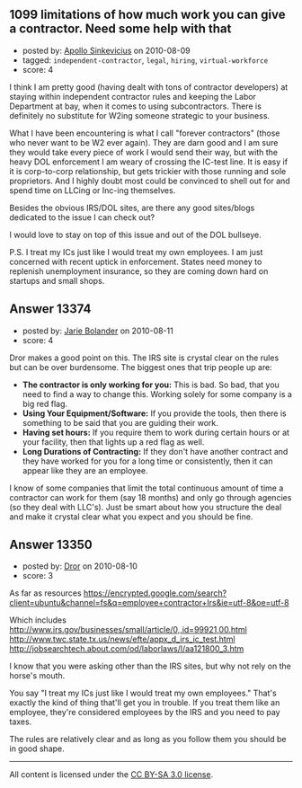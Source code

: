 ## 1099 limitations of how much work you can give a contractor. Need some help with that

- posted by: [Apollo Sinkevicius](https://stackexchange.com/users/-1/2119-apollo-sinkevicius) on 2010-08-09
- tagged: `independent-contractor`, `legal`, `hiring`, `virtual-workforce`
- score: 4

I think I am pretty good (having dealt with tons of contractor developers) at staying within independent contractor rules and keeping the Labor Department at bay, when it comes to using subcontractors. There is definitely no substitute for W2ing someone strategic to your business.

What I have been encountering is what I call "forever contractors" (those who never want to be W2 ever again). They are darn good and I am sure they would take every piece of work I would send their way, but with the heavy DOL enforcement I am weary of crossing the IC-test line. It is easy if it is corp-to-corp relationship, but gets trickier with those running and sole proprietors. And I highly doubt most could be convinced to shell out for and spend time on LLCing or Inc-ing themselves.

Besides the obvious IRS/DOL sites, are there any good sites/blogs dedicated to the issue I can check out?

I would love to stay on top of this issue and out of the DOL bullseye.

P.S. I treat my ICs just like I would treat my own employees. I am just concerned with recent uptick in enforcement. States need money to replenish unemployment insurance, so they are coming down hard on startups and small shops.


## Answer 13374

- posted by: [Jarie Bolander](https://stackexchange.com/users/-1/585-jarie-bolander) on 2010-08-11
- score: 4

Dror makes a good point on this. The IRS site is crystal clear on the rules but can be over burdensome. The biggest ones that trip people up are:

* **The contractor is only working for you:** This is bad. So bad, that you need to find a way to change this. Working solely for some company is a big red flag.
* **Using Your Equipment/Software:** If you provide the tools, then there is something to be said that you are guiding their work.
* **Having set hours:** If you require them to work during certain hours or at your facility, then that lights up a red flag as well.
* **Long Durations of Contracting:** If they don't have another contract and they have worked for you for a long time or consistently, then it can appear like they are an employee.

I know of some companies that limit the total continuous amount of time a contractor can work for them (say 18 months) and only go through agencies (so they deal with LLC's). Just be smart about how you structure the deal and make it crystal clear what you expect and you should be fine.


## Answer 13350

- posted by: [Dror](https://stackexchange.com/users/-1/1057-dror) on 2010-08-10
- score: 3


As far as resources
https://encrypted.google.com/search?client=ubuntu&channel=fs&q=employee+contractor+Irs&ie=utf-8&oe=utf-8

Which includes
http://www.irs.gov/businesses/small/article/0,,id=99921,00.html
http://www.twc.state.tx.us/news/efte/appx_d_irs_ic_test.html
http://jobsearchtech.about.com/od/laborlaws/l/aa121800_3.htm

I know that you were asking other than the IRS sites, but why not rely on the horse's mouth.

You say "I treat my ICs just like I would treat my own employees." That's exactly the kind of thing that'll get you in trouble.  If you treat them like an employee, they're considered employees by the IRS and you need to pay taxes.

The rules are relatively clear and as long as you follow them you should be in good shape. 





---

All content is licensed under the [CC BY-SA 3.0 license](https://creativecommons.org/licenses/by-sa/3.0/).
